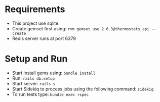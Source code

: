 # Requirements
- This project use sqlite.
- Create gemset first using: ```rvm gemset use 2.6.3@thermostats_api --create```
- Redis server runs at port 6379

# Setup and Run
- Start install gems using: ```bundle install```
- Run: ```rails db:setup```
- Start server: ```rails s```
- Start Sidekiq to process jobs using the following command: ```sidekiq```
- To run tests type: ```bundle exec rspec```

